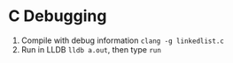 # C Debugging

1. Compile with debug information `clang -g linkedlist.c`
2. Run in LLDB `lldb a.out`, then type `run`